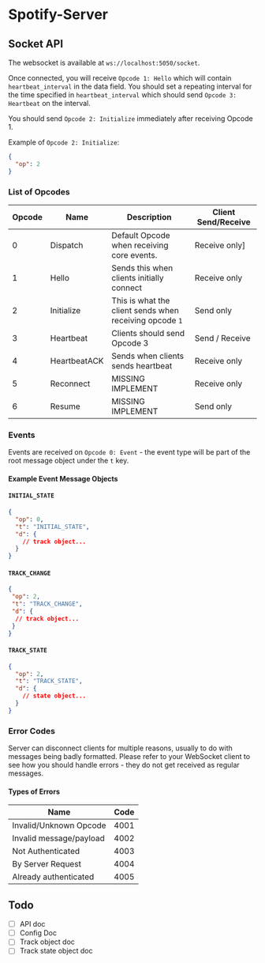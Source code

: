 # Spotify-Server

## Socket API

The websocket is available at `ws://localhost:5050/socket`.

Once connected, you will receive `Opcode 1: Hello` which will contain `heartbeat_interval` in the data field. You should set a repeating interval for the time specified in `heartbeat_interval` which should send `Opcode 3: Heartbeat` on the interval.

You should send `Opcode 2: Initialize` immediately after receiving Opcode 1.

Example of `Opcode 2: Initialize`:

```json
{
  "op": 2
}
```
### List of Opcodes
| Opcode | Name         | Description                                             | Client Send/Receive |
| ------ | ------------ | ------------------------------------------------------- | ---------------- |
| 0      | Dispatch     | Default Opcode when receiving core events.              | Receive only] |
| 1      | Hello        | Sends this when clients initially connect               | Receive only |
| 2      | Initialize   | This is what the client sends when receiving opcode `1` | Send only |
| 3      | Heartbeat    | Clients should send Opcode 3                            | Send / Receive | 
| 4      | HeartbeatACK | Sends when clients sends heartbeat                      | Receive only |
| 5      | Reconnect    | MISSING IMPLEMENT                                       | Receive only |
| 6      | Resume       | MISSING IMPLEMENT                                       | Send only |

### Events

Events are received on `Opcode 0: Event` - the event type will be part of the root message object under the `t` key.

#### Example Event Message Objects

#### `INITIAL_STATE`
```json
{
  "op": 0,
  "t": "INITIAL_STATE",
  "d": {
    // track object...
  }
}
```

#### `TRACK_CHANGE`
```json
{
 "op": 2,
 "t": "TRACK_CHANGE",
 "d": {
  // track object...
 } 
}
```

#### `TRACK_STATE`
```json
{
  "op": 2,
  "t": "TRACK_STATE",
  "d": {
    // state object...
  }
}
```

### Error Codes

Server can disconnect clients for multiple reasons, usually to do with messages being badly formatted. Please refer to your WebSocket client to see how you should handle errors - they do not get received as regular messages.

#### Types of Errors
| Name                    | Code |
| ----------------------- | ---- |
| Invalid/Unknown Opcode  | 4001 |
| Invalid message/payload | 4002 |
| Not Authenticated       | 4003 |
| By Server Request       | 4004 |
| Already authenticated   | 4005 |

## Todo

- [ ] API doc
- [ ] Config Doc
- [ ] Track object doc
- [ ] Track state object doc